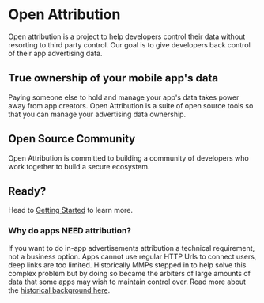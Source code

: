 # Open Attribution

Open attribution is a project to help developers control their data without resorting to third party control. Our goal is to give developers back control of their app advertising data.

## True ownership of your mobile app's data

Paying someone else to hold and manage your app's data takes power away from app creators. Open Attribution is a suite of open source tools so that you can manage your advertising data ownership.

## Open Source Community

Open Attribution is committed to building a community of developers who work together to build a secure ecosystem.

## Ready?

Head to [Getting Started](https://openattribution.github.io/open-attribution/getting_started/installation) to learn more.

### Why do apps NEED attribution?

If you want to do in-app advertisements attribution a technical requirement, not a business option. Apps cannot use regular HTTP Urls to connect users, deep links are too limited. Historically MMPs stepped in to help solve this complex problem but by doing so became the arbiters of large amounts of data that some apps may wish to maintain control over. Read more about the [historical background here](https://openattribution.github.io/open-attribution/about/history).
